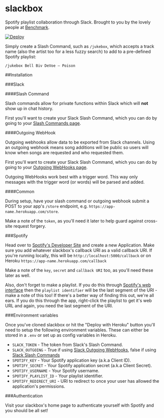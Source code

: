 # slackbox
Spotify playlist collaboration through Slack. Brought to you by the lovely people at [Benchmark](http://benchmark.co.uk).

[![Deploy](https://www.herokucdn.com/deploy/button.png)](https://heroku.com/deploy)

Simply create a Slash Command, such as `/jukebox`, which accepts a track name (also the artist too for a less fuzzy search) to add to a pre-defined Spotify playlist:

    /jukebox Bell Biv DeVoe – Poison

##Installation

###Slack

####Slash Command

Slash commands allow for private functions within Slack which will **not** show up in chat history.

First you'll want to create your Slack Slash Command, which you can do by going to your [Slash Commands page](https://my.slack.com/services/new/slash-commands).

####Outgoing WebHook

Outgoing webhooks allow data to be exported from Slack channels. Using an outgoing webhook means song additions will be public so users will know when songs are requested and who requested them.

First you'll want to create your Slack Slash Command, which you can do by going to your [Outgoing WebHooks page](https://my.slack.com/services/new/outgoing-webhook).

Outgoing WebHooks work best with a trigger word. This way only messages with the trigger word (or words) will be parsed and added.

####Common

During setup, have your slash command or outgoing webhook submit a POST to your app's `/store` endpoint, e.g. `https://app-name.herokuapp.com/store`.

Make a note of the `token`, as you'll need it later to help guard against cross-site request forgery.

###Spotify

Head over to [Spotify's Developer Site](http://developer.spotify.com) and create a new Application. Make sure you add whatever slackbox's callback URI as a valid callback URI. If you're running locally, this will be `http://localhost:5000/callback` or on Heroku `https://app-name.herokuapp.com/callback`

Make a note of the `key`, `secret` and `callback URI` too, as you'll need these later as well.

Also, don't forget to make a playlist. If you do this through [Spotify's web interface](http://play.spotify.com) then the `playlist identifier` will be the last segment of the URI - make a note of this too! If there's a better way of finding this out, we're all ears. If you do this through the app, right-click the playlist to get it's web URL and again, you need the last segment of the URI.

###Environment variables

Once you've cloned slackbox or hit the "Deploy with Heroku" button you'll need to setup the following environment variables. These can either be stored in a `.env` or set up as config variables in Heroku.

* `SLACK_TOKEN` - The token from Slack's Slash Command.
* `SLACK_OUTGOING` - True if using [Slack Outgoing WebHooks](https://my.slack.com/services/new/outgoing-webhook), false if using [Slack Slash Commands](https://my.slack.com/services/new/slash-commands)
* `SPOTIFY_KEY` - Your Spotify application key (a.k.a Client ID).
* `SPOTIFY_SECRET` - Your Spotify application secret (a.k.a Client Secret).
* `SPOTIFY_USERNAME` - Your Spotify username.
* `SPOTIFY_PLAYLIST_ID` - Your playlist identifier.
* `SPOTIFY_REDIRECT_URI` - URI to redirect to once your user has allowed the application's permissions.

###Authentication

Visit your slackbox's home page to authenticate yourself with Spotify and you should be all set!
